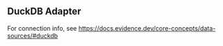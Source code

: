 ## DuckDB Adapter

For connection info, see https://docs.evidence.dev/core-concepts/data-sources/#duckdb



